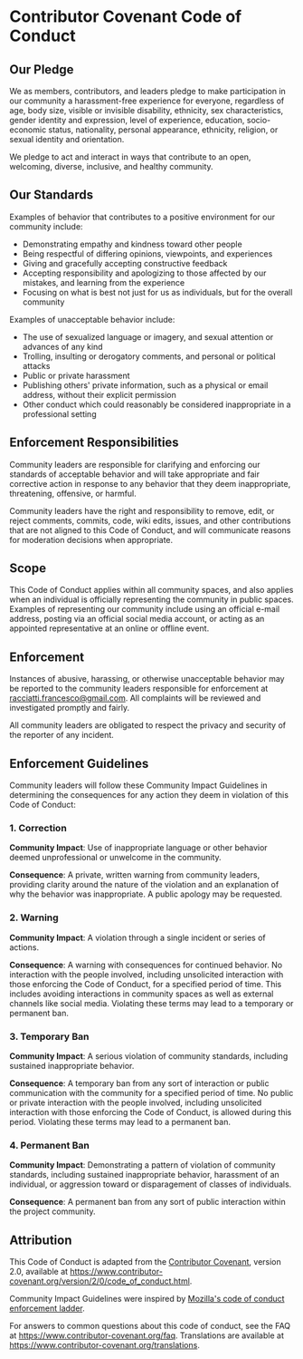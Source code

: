 # Contributor Covenant Code of Conduct

## Our Pledge

We as members, contributors, and leaders pledge to make participation in our community 
a harassment-free experience for everyone, regardless of age, body size, visible or invisible disability, ethnicity, 
sex characteristics, gender identity and expression, level of experience, education, socio-economic status, 
nationality, personal appearance, ethnicity, religion, or sexual identity and orientation.

We pledge to act and interact in ways that contribute to an open, welcoming, diverse, inclusive, and healthy community.

## Our Standards

Examples of behavior that contributes to a positive environment for our community include:

* Demonstrating empathy and kindness toward other people
* Being respectful of differing opinions, viewpoints, and experiences
* Giving and gracefully accepting constructive feedback
* Accepting responsibility and apologizing to those affected by our mistakes, and learning from the experience
* Focusing on what is best not just for us as individuals, but for the overall community

Examples of unacceptable behavior include:

* The use of sexualized language or imagery, and sexual attention or
  advances of any kind
* Trolling, insulting or derogatory comments, and personal or political attacks
* Public or private harassment
* Publishing others' private information, such as a physical or email
  address, without their explicit permission
* Other conduct which could reasonably be considered inappropriate in a
  professional setting

## Enforcement Responsibilities

Community leaders are responsible for clarifying and enforcing our standards of acceptable behavior and will take 
appropriate and fair corrective action in response to any behavior that they deem inappropriate, threatening, 
offensive, or harmful.

Community leaders have the right and responsibility to remove, edit, or reject comments, commits, code, wiki edits, 
issues, and other contributions that are not aligned to this Code of Conduct, and will communicate reasons for 
moderation decisions when appropriate.

## Scope

This Code of Conduct applies within all community spaces, and also applies when an individual is officially 
representing the community in public spaces. Examples of representing our community include using an official e-mail 
address, posting via an official social media account, or acting as an appointed representative at an online or 
offline event.

## Enforcement

Instances of abusive, harassing, or otherwise unacceptable behavior may be reported to the community leaders 
responsible for enforcement at [racciatti.francesco@gmail.com](mailto:racciatti.francesco@gmail.com). 
All complaints will be reviewed and investigated promptly 
and fairly.

All community leaders are obligated to respect the privacy and security of the reporter of any incident.

## Enforcement Guidelines

Community leaders will follow these Community Impact Guidelines in determining the consequences for any action they 
deem in violation of this Code of Conduct:

### 1. Correction

**Community Impact**: Use of inappropriate language or other behavior deemed unprofessional or unwelcome in the 
community.

**Consequence**: A private, written warning from community leaders, providing clarity around the nature of the 
violation and an explanation of why the behavior was inappropriate. A public apology may be requested.

### 2. Warning

**Community Impact**: A violation through a single incident or series of actions.

**Consequence**: A warning with consequences for continued behavior. No interaction with the people involved, 
including unsolicited interaction with those enforcing the Code of Conduct, for a specified period of time. 
This includes avoiding interactions in community spaces as well as external channels like social media. 
Violating these terms may lead to a temporary or permanent ban.

### 3. Temporary Ban

**Community Impact**: A serious violation of community standards, including sustained inappropriate behavior.

**Consequence**: A temporary ban from any sort of interaction or public communication with the community for a 
specified period of time. No public or private interaction with the people involved, including unsolicited interaction 
with those enforcing the Code of Conduct, is allowed during this period. Violating these terms may lead to a permanent 
ban.

### 4. Permanent Ban

**Community Impact**: Demonstrating a pattern of violation of community standards, including sustained inappropriate 
behavior,  harassment of an individual, or aggression toward or disparagement of classes of individuals.

**Consequence**: A permanent ban from any sort of public interaction within the project community.

## Attribution

This Code of Conduct is adapted from the [Contributor Covenant][homepage], version 2.0,
available at https://www.contributor-covenant.org/version/2/0/code_of_conduct.html.

Community Impact Guidelines were inspired by 
[Mozilla's code of conduct enforcement ladder](https://github.com/mozilla/diversity).

[homepage]: https://www.contributor-covenant.org

For answers to common questions about this code of conduct, see the FAQ at
https://www.contributor-covenant.org/faq. Translations are available at https://www.contributor-covenant.org/translations.
